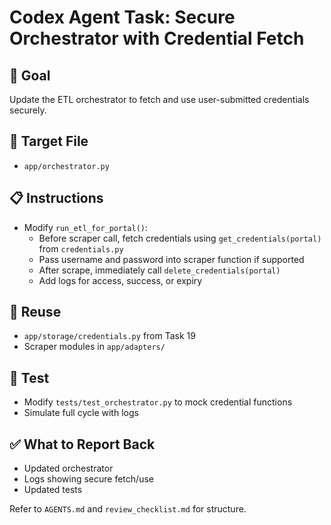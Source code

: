 # Codex Agent Task: Secure Orchestrator with Credential Fetch

## 🎯 Goal
Update the ETL orchestrator to fetch and use user-submitted credentials securely.

## 📂 Target File
- `app/orchestrator.py`

## 📋 Instructions
- Modify `run_etl_for_portal()`:
  - Before scraper call, fetch credentials using `get_credentials(portal)` from `credentials.py`
  - Pass username and password into scraper function if supported
  - After scrape, immediately call `delete_credentials(portal)`
  - Add logs for access, success, or expiry

## 🔄 Reuse
- `app/storage/credentials.py` from Task 19
- Scraper modules in `app/adapters/`

## 🧪 Test
- Modify `tests/test_orchestrator.py` to mock credential functions
- Simulate full cycle with logs

## ✅ What to Report Back
- Updated orchestrator
- Logs showing secure fetch/use
- Updated tests

Refer to `AGENTS.md` and `review_checklist.md` for structure.